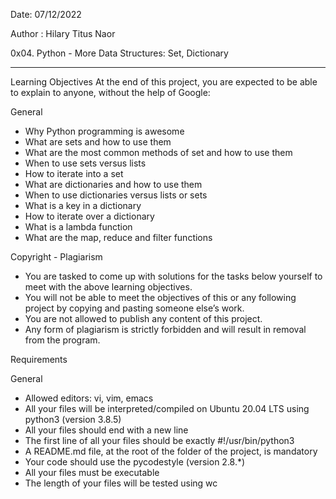 Date: 07/12/2022

Author : Hilary Titus Naor

0x04. Python - More Data Structures: Set, Dictionary

---------------------------------------------------------------------
Learning Objectives
At the end of this project, you are expected to be able
to explain to anyone, without the help of Google:

General
* Why Python programming is awesome
* What are sets and how to use them
* What are the most common methods of set and how to use them
* When to use sets versus lists
* How to iterate into a set
* What are dictionaries and how to use them
* When to use dictionaries versus lists or sets
* What is a key in a dictionary
* How to iterate over a dictionary
* What is a lambda function
* What are the map, reduce and filter functions

Copyright - Plagiarism
* You are tasked to come up with solutions for the tasks below
  yourself to meet with the above learning objectives.
* You will not be able to meet the objectives of this or any following
  project by copying and pasting someone else’s work.
* You are not allowed to publish any content of this project.
* Any form of plagiarism is strictly forbidden and will result
  in removal from the program.

Requirements

General
* Allowed editors: vi, vim, emacs
* All your files will be interpreted/compiled on 
  Ubuntu 20.04 LTS using python3 (version 3.8.5)
* All your files should end with a new line
* The first line of all your files should be exactly #!/usr/bin/python3
* A README.md file, at the root of the folder of the project, is mandatory
* Your code should use the pycodestyle (version 2.8.*)
* All your files must be executable
* The length of your files will be tested using wc
